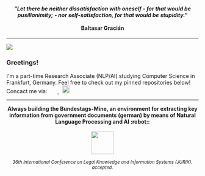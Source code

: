 <div>
  <h4 align="center"><i>"Let there be neither dissatisfaction with oneself - for that would be pusillanimity; - nor self-satisfaction, for that would be stupidity."</i><br/><br/>Baltasar Gracián</h4>
  <hr/>
</div>

![](https://komarev.com/ghpvc/?username=TheItCrOw&color=yellow&base=11934)
### Greetings!
I'm a part-time Research Associate (NLP/AI) studying Computer Science in Frankfurt, Germany. Feel free to check out my pinned repositories below! Concact me via:
  <label>&nbsp;</label>
  <a href="mailto:k.boenisch@outlook.com">
    <img width="15" src="https://github.com/TheItCrOw/TheItCrOw/assets/49918134/a087a0fa-0f9f-479f-99e2-ba10568e5577"/>
  </a>
  <label>&nbsp;</label>
  <a href="https://www.kaggle.com/kevinbnisch" target="_blank">
    <img width="20" src="https://github.com/TheItCrOw/TheItCrOw/assets/49918134/9f6528a7-336c-4229-bd58-a0ee03103274"/>
  </a>
<hr/>
<div align="center">
<b>Always building the Bundestags-Mine, an environment for extracting key information from government documents (german) by means of Natural Language Processing and AI :robot::</b>
</div>
<br/>
<div align="center">
  <a href="https://bundestag-mine.de/" target="_blank" background="red">
    <img width="60" src="https://github.com/TheItCrOw/TheItCrOw/assets/49918134/2cc3da6e-a2ea-476d-90dd-aba184e1c7ff"/>
  </a>
  <p>
    <sub><i>36th International Conference on Legal Knowledge and Information Systems (JURIX). accepted.</i></sub>
  </p>
</div>
